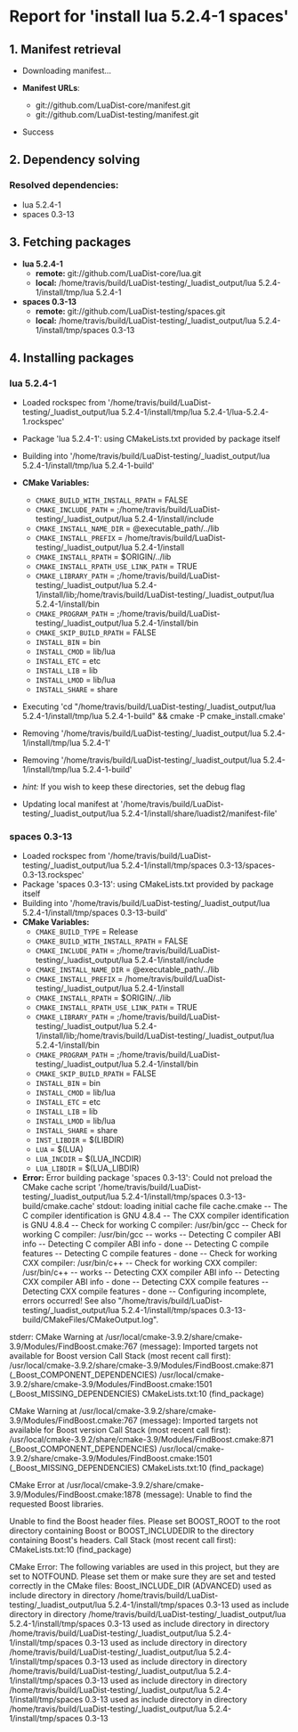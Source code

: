 # Report for 'install lua 5.2.4-1 spaces'


## 1. Manifest retrieval

- Downloading manifest...

- **Manifest URLs**:
    - git://github.com/LuaDist-core/manifest.git
    - git://github.com/LuaDist-testing/manifest.git
- Success

## 2. Dependency solving


### Resolved dependencies:
- lua 5.2.4-1
- spaces 0.3-13

## 3. Fetching packages

- **lua 5.2.4-1**
    - **remote:** git://github.com/LuaDist-core/lua.git
    - **local:** /home/travis/build/LuaDist-testing/_luadist_output/lua 5.2.4-1/install/tmp/lua 5.2.4-1
- **spaces 0.3-13**
    - **remote:** git://github.com/LuaDist-testing/spaces.git
    - **local:** /home/travis/build/LuaDist-testing/_luadist_output/lua 5.2.4-1/install/tmp/spaces 0.3-13

## 4. Installing packages


### lua 5.2.4-1
- Loaded rockspec from '/home/travis/build/LuaDist-testing/_luadist_output/lua 5.2.4-1/install/tmp/lua 5.2.4-1/lua-5.2.4-1.rockspec'
- Package 'lua 5.2.4-1': using CMakeLists.txt provided by package itself
- Building into '/home/travis/build/LuaDist-testing/_luadist_output/lua 5.2.4-1/install/tmp/lua 5.2.4-1-build'
- **CMake Variables:**
    - `CMAKE_BUILD_WITH_INSTALL_RPATH` = FALSE
    - `CMAKE_INCLUDE_PATH` = ;/home/travis/build/LuaDist-testing/_luadist_output/lua 5.2.4-1/install/include
    - `CMAKE_INSTALL_NAME_DIR` = @executable_path/../lib
    - `CMAKE_INSTALL_PREFIX` = /home/travis/build/LuaDist-testing/_luadist_output/lua 5.2.4-1/install
    - `CMAKE_INSTALL_RPATH` = $ORIGIN/../lib
    - `CMAKE_INSTALL_RPATH_USE_LINK_PATH` = TRUE
    - `CMAKE_LIBRARY_PATH` = ;/home/travis/build/LuaDist-testing/_luadist_output/lua 5.2.4-1/install/lib;/home/travis/build/LuaDist-testing/_luadist_output/lua 5.2.4-1/install/bin
    - `CMAKE_PROGRAM_PATH` = ;/home/travis/build/LuaDist-testing/_luadist_output/lua 5.2.4-1/install/bin
    - `CMAKE_SKIP_BUILD_RPATH` = FALSE
    - `INSTALL_BIN` = bin
    - `INSTALL_CMOD` = lib/lua
    - `INSTALL_ETC` = etc
    - `INSTALL_LIB` = lib
    - `INSTALL_LMOD` = lib/lua
    - `INSTALL_SHARE` = share
- Executing 'cd "/home/travis/build/LuaDist-testing/_luadist_output/lua 5.2.4-1/install/tmp/lua 5.2.4-1-build" && cmake -P cmake_install.cmake'
- Removing '/home/travis/build/LuaDist-testing/_luadist_output/lua 5.2.4-1/install/tmp/lua 5.2.4-1'
- Removing '/home/travis/build/LuaDist-testing/_luadist_output/lua 5.2.4-1/install/tmp/lua 5.2.4-1-build'

- *hint:* If you wish to keep these directories, set the debug flag
- Updating local manifest at '/home/travis/build/LuaDist-testing/_luadist_output/lua 5.2.4-1/install/share/luadist2/manifest-file'

### spaces 0.3-13
- Loaded rockspec from '/home/travis/build/LuaDist-testing/_luadist_output/lua 5.2.4-1/install/tmp/spaces 0.3-13/spaces-0.3-13.rockspec'
- Package 'spaces 0.3-13': using CMakeLists.txt provided by package itself
- Building into '/home/travis/build/LuaDist-testing/_luadist_output/lua 5.2.4-1/install/tmp/spaces 0.3-13-build'
- **CMake Variables:**
    - `CMAKE_BUILD_TYPE` = Release
    - `CMAKE_BUILD_WITH_INSTALL_RPATH` = FALSE
    - `CMAKE_INCLUDE_PATH` = ;/home/travis/build/LuaDist-testing/_luadist_output/lua 5.2.4-1/install/include
    - `CMAKE_INSTALL_NAME_DIR` = @executable_path/../lib
    - `CMAKE_INSTALL_PREFIX` = /home/travis/build/LuaDist-testing/_luadist_output/lua 5.2.4-1/install
    - `CMAKE_INSTALL_RPATH` = $ORIGIN/../lib
    - `CMAKE_INSTALL_RPATH_USE_LINK_PATH` = TRUE
    - `CMAKE_LIBRARY_PATH` = ;/home/travis/build/LuaDist-testing/_luadist_output/lua 5.2.4-1/install/lib;/home/travis/build/LuaDist-testing/_luadist_output/lua 5.2.4-1/install/bin
    - `CMAKE_PROGRAM_PATH` = ;/home/travis/build/LuaDist-testing/_luadist_output/lua 5.2.4-1/install/bin
    - `CMAKE_SKIP_BUILD_RPATH` = FALSE
    - `INSTALL_BIN` = bin
    - `INSTALL_CMOD` = lib/lua
    - `INSTALL_ETC` = etc
    - `INSTALL_LIB` = lib
    - `INSTALL_LMOD` = lib/lua
    - `INSTALL_SHARE` = share
    - `INST_LIBDIR` = $(LIBDIR)
    - `LUA` = $(LUA)
    - `LUA_INCDIR` = $(LUA_INCDIR)
    - `LUA_LIBDIR` = $(LUA_LIBDIR)
- **Error:** Error building package 'spaces 0.3-13': Could not preload the CMake cache script '/home/travis/build/LuaDist-testing/_luadist_output/lua 5.2.4-1/install/tmp/spaces 0.3-13-build/cmake.cache'
stdout:
loading initial cache file cache.cmake
-- The C compiler identification is GNU 4.8.4
-- The CXX compiler identification is GNU 4.8.4
-- Check for working C compiler: /usr/bin/gcc
-- Check for working C compiler: /usr/bin/gcc -- works
-- Detecting C compiler ABI info
-- Detecting C compiler ABI info - done
-- Detecting C compile features
-- Detecting C compile features - done
-- Check for working CXX compiler: /usr/bin/c++
-- Check for working CXX compiler: /usr/bin/c++ -- works
-- Detecting CXX compiler ABI info
-- Detecting CXX compiler ABI info - done
-- Detecting CXX compile features
-- Detecting CXX compile features - done
-- Configuring incomplete, errors occurred!
See also "/home/travis/build/LuaDist-testing/_luadist_output/lua 5.2.4-1/install/tmp/spaces 0.3-13-build/CMakeFiles/CMakeOutput.log".

stderr:
CMake Warning at /usr/local/cmake-3.9.2/share/cmake-3.9/Modules/FindBoost.cmake:767 (message):
  Imported targets not available for Boost version
Call Stack (most recent call first):
  /usr/local/cmake-3.9.2/share/cmake-3.9/Modules/FindBoost.cmake:871 (_Boost_COMPONENT_DEPENDENCIES)
  /usr/local/cmake-3.9.2/share/cmake-3.9/Modules/FindBoost.cmake:1501 (_Boost_MISSING_DEPENDENCIES)
  CMakeLists.txt:10 (find_package)


CMake Warning at /usr/local/cmake-3.9.2/share/cmake-3.9/Modules/FindBoost.cmake:767 (message):
  Imported targets not available for Boost version
Call Stack (most recent call first):
  /usr/local/cmake-3.9.2/share/cmake-3.9/Modules/FindBoost.cmake:871 (_Boost_COMPONENT_DEPENDENCIES)
  /usr/local/cmake-3.9.2/share/cmake-3.9/Modules/FindBoost.cmake:1501 (_Boost_MISSING_DEPENDENCIES)
  CMakeLists.txt:10 (find_package)


CMake Error at /usr/local/cmake-3.9.2/share/cmake-3.9/Modules/FindBoost.cmake:1878 (message):
  Unable to find the requested Boost libraries.

  Unable to find the Boost header files.  Please set BOOST_ROOT to the root
  directory containing Boost or BOOST_INCLUDEDIR to the directory containing
  Boost's headers.
Call Stack (most recent call first):
  CMakeLists.txt:10 (find_package)


CMake Error: The following variables are used in this project, but they are set to NOTFOUND.
Please set them or make sure they are set and tested correctly in the CMake files:
Boost_INCLUDE_DIR (ADVANCED)
   used as include directory in directory /home/travis/build/LuaDist-testing/_luadist_output/lua 5.2.4-1/install/tmp/spaces 0.3-13
   used as include directory in directory /home/travis/build/LuaDist-testing/_luadist_output/lua 5.2.4-1/install/tmp/spaces 0.3-13
   used as include directory in directory /home/travis/build/LuaDist-testing/_luadist_output/lua 5.2.4-1/install/tmp/spaces 0.3-13
   used as include directory in directory /home/travis/build/LuaDist-testing/_luadist_output/lua 5.2.4-1/install/tmp/spaces 0.3-13
   used as include directory in directory /home/travis/build/LuaDist-testing/_luadist_output/lua 5.2.4-1/install/tmp/spaces 0.3-13
   used as include directory in directory /home/travis/build/LuaDist-testing/_luadist_output/lua 5.2.4-1/install/tmp/spaces 0.3-13
   used as include directory in directory /home/travis/build/LuaDist-testing/_luadist_output/lua 5.2.4-1/install/tmp/spaces 0.3-13


